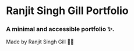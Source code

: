 # Ranjit Singh Gill Portfolio

### A minimal and accessible portfolio ✨.

Made by Ranjit Singh Gill 👨‍💻
